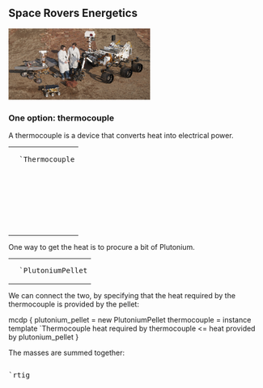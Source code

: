 
## Space Rovers Energetics


<img src="space_rovers.small.jpg" style='width: 20em'/>

### One option: thermocouple

A thermocouple is a device that converts heat into electrical power.

<table><tr><td>
    <pre class="mcdp" id="Thermocouple" label='Thermocouple.mcdp'></pre>
</td><td>
    <pre class="ndp_graph_templatized_labeled"
        style='height: 10em'
        >`Thermocouple</pre>
</td></tr>
</table>


One way to get the heat is to procure a bit of Plutonium.

<table>
  <tr>
    <td>
      <pre class="mcdp" id="PlutoniumPellet" label='PlutoniumPellet.mcdp'></pre>
    </td><td>
      <pre class="ndp_graph_templatized_labeled"
          style='sheight: 10em'>`PlutoniumPellet</pre>
    </td>
  </tr>
</table>

We can connect the two, by specifying that the heat required by the 
thermocouple is provided by the pellet:

<p>
  <img class="ndp_graph_enclosed" id="plutonium_plus_thermocouple" enclosed="false">mcdp {
    plutonium_pellet = new PlutoniumPellet
    thermocouple = instance template `Thermocouple
    heat required by thermocouple <= heat provided by plutonium_pellet
  }</img>
</p>
 

The masses are summed together:

<pre class="mcdp" id='rtig'></pre>

<pre class="ndp_graph_enclosed">`rtig</pre>
